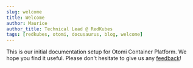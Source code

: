 ```yaml
---
slug: welcome
title: Welcome
author: Maurice
author_title: Technical Lead @ RedKubes
tags: [redkubes, otomi, docusaurus, blog, welcome]
---
```


This is our initial documentation setup for Otomi Container Platform. We hope you find it useful. Please don't hesitate to give us any [feedback](https://github.com/redkubes/redkubes/issues)!
